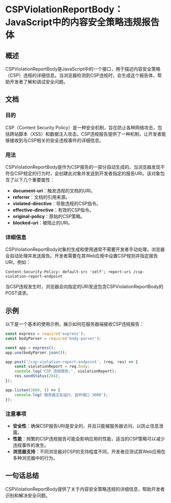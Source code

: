 <!--
Meta Description: # CSPViolationReportBody：JavaScript中的内容安全策略违规报告体 ## 概述 CSPViolationReportBody是JavaScript中的一个接口，用于描述内容安全策略（CSP）违规的详细信息。当浏览器检测到CSP违规时，会生成这个报告体，帮助开发者了解和调...
Meta Keywords: csp, const, app, policy, uri
-->

# CSPViolationReportBody：JavaScript中的内容安全策略违规报告体

## 概述
CSPViolationReportBody是JavaScript中的一个接口，用于描述内容安全策略（CSP）违规的详细信息。当浏览器检测到CSP违规时，会生成这个报告体，帮助开发者了解和调试安全问题。

## 文档
### 目的
CSP（Content Security Policy）是一种安全机制，旨在防止各种网络攻击，包括跨站脚本（XSS）和数据注入攻击。CSP违规报告提供了一种机制，让开发者能够接收到与CSP相关的安全违规事件的详细信息。

### 用法
CSPViolationReportBody是作为CSP报告的一部分自动生成的。当浏览器发现不符合CSP规定的行为时，会创建此对象并发送到开发者指定的报告URI。该对象包含了以下几个重要属性：

- **document-uri**：触发违规的文档的URI。
- **referrer**：文档的引用来源。
- **violated-directive**：导致违规的CSP指令。
- **effective-directive**：有效的CSP指令。
- **original-policy**：原始的CSP策略。
- **blocked-uri**：被阻止的URI。

### 详细信息
CSPViolationReportBody对象的生成和使用通常不需要开发者手动处理，浏览器会自动处理并发送报告。开发者需要在其Web应用中设置CSP规则并指定报告URI，例如：

```http
Content-Security-Policy: default-src 'self'; report-uri /csp-violation-report-endpoint
```

当CSP违规发生时，浏览器会向指定的URI发送包含CSPViolationReportBody的POST请求。

## 示例
以下是一个基本的使用示例，展示如何在服务器端接收CSP违规报告：

```javascript
const express = require('express');
const bodyParser = require('body-parser');

const app = express();
app.use(bodyParser.json());

app.post('/csp-violation-report-endpoint', (req, res) => {
    const violationReport = req.body;
    console.log('CSP 违规报告:', violationReport);
    res.sendStatus(204);
});

app.listen(3000, () => {
    console.log('服务器正在运行，监听端口 3000');
});
```

### 注意事项
- **安全性**：确保CSP报告URI是安全的，并且只能被服务器访问，以防止信息泄露。
- **性能**：频繁的CSP违规报告可能会影响应用的性能，适当的CSP策略可以减少违规事件的发生。
- **浏览器支持**：不同浏览器对CSP的支持程度不同，开发者应测试其Web应用在多种浏览器中的行为。

## 一句话总结
CSPViolationReportBody提供了关于内容安全策略违规的详细信息，帮助开发者识别和解决安全问题。